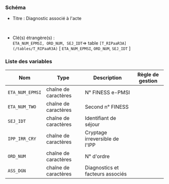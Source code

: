 ### Schéma


- Titre : Diagnostic associé à l'acte
<br />



- Clé(s) étrangère(s) : <br />
`ETA_NUM_EPMSI, ORD_NUM, SEJ_IDT`=> table `[T_RIPaaR3A](/tables/T_RIPaaR3A)` [ `ETA_NUM_EPMSI`, `ORD_NUM`, `SEJ_IDT` ]<br />

 
### Liste des variables

Nom | Type | Description | Règle de gestion
-|-|-|-
`ETA_NUM_EPMSI`| chaîne de caractères |N° FINESS e-PMSI||
`ETA_NUM_TWO`| chaîne de caractères |Second n° FINESS||
`SEJ_IDT`| chaîne de caractères |Identifiant de séjour||
`IPP_IRR_CRY`| chaîne de caractères |Cryptage irreversible de l'IPP||
`ORD_NUM`| chaîne de caractères |N° d'ordre||
`ASS_DGN`| chaîne de caractères |Diagnostics et facteurs associés||